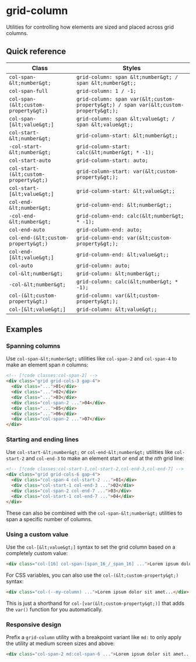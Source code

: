 # grid-column

Utilities for controlling how elements are sized and placed across grid columns.

## Quick reference

| Class | Styles |
|---|---|
| `col-span-&lt;number&gt;` | `grid-column: span &lt;number&gt; / span &lt;number&gt;;` |
| `col-span-full` | `grid-column: 1 / -1;` |
| `col-span-(&lt;custom-property&gt;)` | `grid-column: span var(&lt;custom-property&gt;) / span var(&lt;custom-property&gt;);` |
| `col-span-[&lt;value&gt;]` | `grid-column: span &lt;value&gt; / span &lt;value&gt;;` |
| `col-start-&lt;number&gt;` | `grid-column-start: &lt;number&gt;;` |
| `-col-start-&lt;number&gt;` | `grid-column-start: calc(&lt;number&gt; * -1);` |
| `col-start-auto` | `grid-column-start: auto;` |
| `col-start-(&lt;custom-property&gt;)` | `grid-column-start: var(&lt;custom-property&gt;);` |
| `col-start-[&lt;value&gt;]` | `grid-column-start: &lt;value&gt;;` |
| `col-end-&lt;number&gt;` | `grid-column-end: &lt;number&gt;;` |
| `-col-end-&lt;number&gt;` | `grid-column-end: calc(&lt;number&gt; * -1);` |
| `col-end-auto` | `grid-column-end: auto;` |
| `col-end-(&lt;custom-property&gt;)` | `grid-column-end: var(&lt;custom-property&gt;);` |
| `col-end-[&lt;value&gt;]` | `grid-column-end: &lt;value&gt;;` |
| `col-auto` | `grid-column: auto;` |
| `col-&lt;number&gt;` | `grid-column: &lt;number&gt;;` |
| `-col-&lt;number&gt;` | `grid-column: calc(&lt;number&gt; * -1);` |
| `col-(&lt;custom-property&gt;)` | `grid-column: var(&lt;custom-property&gt;);` |
| `col-[&lt;value&gt;]` | `grid-column: &lt;value&gt;;` |


## Examples

### Spanning columns

Use `col-span-&lt;number&gt;` utilities like `col-span-2` and `col-span-4` to make an element span _n_ columns:

```html
<!-- [!code classes:col-span-2] -->
<div class="grid grid-cols-3 gap-4">
  <div class="...">01</div>
  <div class="...">02</div>
  <div class="...">03</div>
  <div class="col-span-2 ...">04</div>
  <div class="...">05</div>
  <div class="...">06</div>
  <div class="col-span-2 ...">07</div>
</div>
```

### Starting and ending lines

Use `col-start-&lt;number&gt;` or `col-end-&lt;number&gt;` utilities like `col-start-2` and `col-end-3` to make an element start or end at the _nth_ grid line:

```html
<!-- [!code classes:col-start-1,col-start-2,col-end-3,col-end-7] -->
<div class="grid grid-cols-6 gap-4">
  <div class="col-span-4 col-start-2 ...">01</div>
  <div class="col-start-1 col-end-3 ...">02</div>
  <div class="col-span-2 col-end-7 ...">03</div>
  <div class="col-start-1 col-end-7 ...">04</div>
</div>
```

These can also be combined with the `col-span-&lt;number&gt;` utilities to span a specific number of columns.

### Using a custom value

Use the `col-[&lt;value&gt;]` syntax to set the grid column based on a completely custom value:

```html
<div class="col-[16] col-span-[span_16_/_span_16] ...">Lorem ipsum dolor sit amet...</div>
```

For CSS variables, you can also use the `col-(&lt;custom-property&gt;)` syntax:

```html
<div class="col-(--my-column) ...">Lorem ipsum dolor sit amet...</div>
```

This is just a shorthand for `col-[var(&lt;custom-property&gt;)]` that adds the `var()` function for you automatically.

### Responsive design

Prefix a `grid-column` utility with a breakpoint variant like `md:` to only apply the utility at medium screen sizes and above:

```html
<div class="col-span-2 md:col-span-6 ...">Lorem ipsum dolor sit amet...</div>
```

